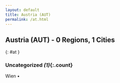 ```yaml
---
layout: default
title: Austria (AUT)
permalink: /at.html
---
```



## Austria (AUT) - 0 Regions, 1 Cities
{: #at }





### Uncategorized _(1)_{:.count}


Wien  •


 
